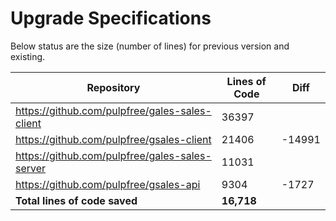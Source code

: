 # Upgrade Specifications

Below status are the size (number of lines) for previous version and existing.

Repository | Lines of Code | Diff
---------- | -------------  | ----
https://github.com/pulpfree/gales-sales-client | 36397 |
https://github.com/pulpfree/gsales-client | 21406 | -14991
https://github.com/pulpfree/gales-sales-server | 11031 |
https://github.com/pulpfree/gsales-api | 9304 | -1727
**Total lines of code saved** | **16,718** |
